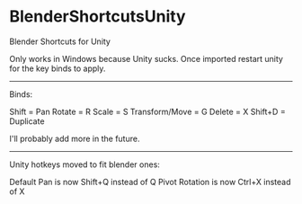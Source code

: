 BlenderShortcutsUnity
=====================

Blender Shortcuts for Unity

Only works in Windows because Unity sucks.
Once imported restart unity for the key binds to apply.

--------------------------------------

Binds:

Shift = Pan
Rotate = R
Scale = S
Transform/Move = G
Delete = X
Shift+D = Duplicate

I'll probably add more in the future.

--------------------------------------

Unity hotkeys moved to fit blender ones:

Default Pan is now Shift+Q instead of Q
Pivot Rotation is now Ctrl+X instead of X